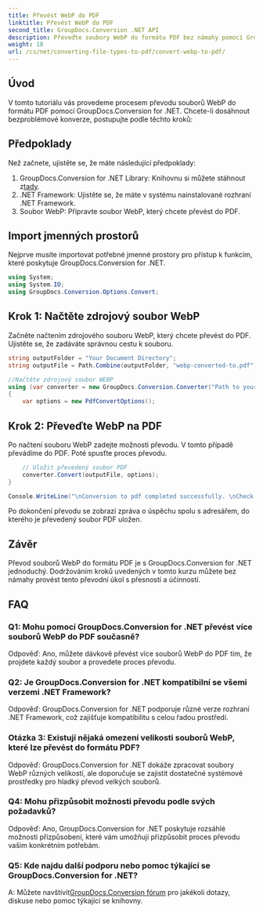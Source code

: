```yaml
---
title: Převést WebP do PDF
linktitle: Převést WebP do PDF
second_title: GroupDocs.Conversion .NET API
description: Převeďte soubory WebP do formátu PDF bez námahy pomocí GroupDocs.Conversion for .NET. Zjednodušte si úlohy převodu dokumentů.
weight: 18
url: /cs/net/converting-file-types-to-pdf/convert-webp-to-pdf/
---
```

## Úvod
V tomto tutoriálu vás provedeme procesem převodu souborů WebP do formátu PDF pomocí GroupDocs.Conversion for .NET. Chcete-li dosáhnout bezproblémové konverze, postupujte podle těchto kroků:

## Předpoklady

Než začnete, ujistěte se, že máte následující předpoklady:

1.  GroupDocs.Conversion for .NET Library: Knihovnu si můžete stáhnout z[tady](https://releases.groupdocs.com/conversion/net/).
2. .NET Framework: Ujistěte se, že máte v systému nainstalované rozhraní .NET Framework.
3. Soubor WebP: Připravte soubor WebP, který chcete převést do PDF.

## Import jmenných prostorů

Nejprve musíte importovat potřebné jmenné prostory pro přístup k funkcím, které poskytuje GroupDocs.Conversion for .NET.

```csharp
using System;
using System.IO;
using GroupDocs.Conversion.Options.Convert;
```

## Krok 1: Načtěte zdrojový soubor WebP

Začněte načtením zdrojového souboru WebP, který chcete převést do PDF. Ujistěte se, že zadáváte správnou cestu k souboru.

```csharp
string outputFolder = "Your Document Directory";
string outputFile = Path.Combine(outputFolder, "webp-converted-to.pdf");

//Načtěte zdrojový soubor WEBP
using (var converter = new GroupDocs.Conversion.Converter("Path to your WebP file"))
{
    var options = new PdfConvertOptions();
```

## Krok 2: Převeďte WebP na PDF

Po načtení souboru WebP zadejte možnosti převodu. V tomto případě převádíme do PDF. Poté spusťte proces převodu.

```csharp
    // Uložit převedený soubor PDF
    converter.Convert(outputFile, options);
}

Console.WriteLine("\nConversion to pdf completed successfully. \nCheck output in {0}", outputFolder);
```

Po dokončení převodu se zobrazí zpráva o úspěchu spolu s adresářem, do kterého je převedený soubor PDF uložen.

## Závěr

Převod souborů WebP do formátu PDF je s GroupDocs.Conversion for .NET jednoduchý. Dodržováním kroků uvedených v tomto kurzu můžete bez námahy provést tento převodní úkol s přesností a účinností.

## FAQ

### Q1: Mohu pomocí GroupDocs.Conversion for .NET převést více souborů WebP do PDF současně?

Odpověď: Ano, můžete dávkově převést více souborů WebP do PDF tím, že projdete každý soubor a provedete proces převodu.

### Q2: Je GroupDocs.Conversion for .NET kompatibilní se všemi verzemi .NET Framework?

Odpověď: GroupDocs.Conversion for .NET podporuje různé verze rozhraní .NET Framework, což zajišťuje kompatibilitu s celou řadou prostředí.

### Otázka 3: Existují nějaká omezení velikosti souborů WebP, které lze převést do formátu PDF?

Odpověď: GroupDocs.Conversion for .NET dokáže zpracovat soubory WebP různých velikostí, ale doporučuje se zajistit dostatečné systémové prostředky pro hladký převod velkých souborů.

### Q4: Mohu přizpůsobit možnosti převodu podle svých požadavků?

Odpověď: Ano, GroupDocs.Conversion for .NET poskytuje rozsáhlé možnosti přizpůsobení, které vám umožňují přizpůsobit proces převodu vašim konkrétním potřebám.

### Q5: Kde najdu další podporu nebo pomoc týkající se GroupDocs.Conversion for .NET?

 A: Můžete navštívit[GroupDocs.Conversion fórum](https://forum.groupdocs.com/c/conversion/11) pro jakékoli dotazy, diskuse nebo pomoc týkající se knihovny.
